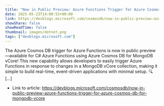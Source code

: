 ```yaml
---
title: "Now in Public Preview: Azure Functions Trigger for Azure Cosmos DB for MongoDB vCore"
date: 2025-05-23T14:00:53+00:00
link: https://devblogs.microsoft.com/cosmosdb/now-in-public-preview-azure-functions-trigger-for-azure-cosmos-db-for-mongodb-vcore
showShare: false
showReadTime: false
thumbnail: images/dotnet.png
tags: ["devblogs.microsoft.com"]
---
```

The Azure Cosmos DB trigger for Azure Functions is now in public preview—available for C# Azure Functions using Azure Cosmos DB for MongoDB vCore! This new capability allows developers to easily trigger Azure Functions in response to changes in a MongoDB vCore collection, making it simple to build real-time, event-driven applications with minimal setup. 🔍 […]

- Link to article: https://devblogs.microsoft.com/cosmosdb/now-in-public-preview-azure-functions-trigger-for-azure-cosmos-db-for-mongodb-vcore